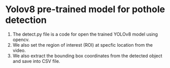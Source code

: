# Yolov8 pre-trained model for pothole detection

1. The detect.py file is a code for open the trained YOLOv8 model using opencv. 
2. We also set the region of interest (ROI) at specfic location from the video.  
3. We also extract the bounding box coordinates from the detected object and save into CSV file.
